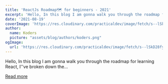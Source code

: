 ```yaml
---
title: 'ReactJs Roadmap🗺 for beginners - 2021'
excerpt: 'Hello, In this blog I am gonna walk you through the roadmap for learning React, I''ve broken down the...'
date: '2021-08-19'
coverImage: 'https://res.cloudinary.com/practicaldev/image/fetch/s--lSkD28fy--/c_imagga_scale,f_auto,fl_progressive,h_420,q_auto,w_1000/https://dev-to-uploads.s3.amazonaws.com/uploads/articles/1k4vkpo8vtj6vljpmtu7.jpg'
author:
  name: Koders
  picture: "assets/blog/authors/koders.png"
ogImage:
  url: 'https://res.cloudinary.com/practicaldev/image/fetch/s--lSkD28fy--/c_imagga_scale,f_auto,fl_progressive,h_420,q_auto,w_1000/https://dev-to-uploads.s3.amazonaws.com/uploads/articles/1k4vkpo8vtj6vljpmtu7.jpg'
---
```


Hello, In this blog I am gonna walk you through the roadmap for learning React, I''ve broken down the...

[Read more](https://dev.to/suhailzone/reactjs-roadmap-for-beginners-2021-14en)
